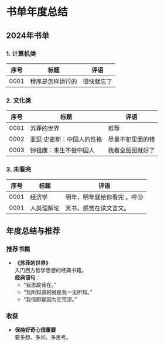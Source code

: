 
# 书单年度总结

## 2024年书单

### 1. 计算机类
| 序号 | 标题               |评语              |
|:----:|-------------------|-------------------| 
| 0001 | 程序是怎样运行的  |    很快就忘了        |

### 2. 文化类
| 序号 | 标题                       |评语              |
|:----:|---------------------------|---------------------------|
| 0001 | 苏菲的世界                  |    推荐    |
| 0002 | 亚瑟·史密斯：中国人的性格   |  尽量不犯里面的错      |
| 0003 | 钟祖康：来生不做中国人       |     我看全图图就好了   |

### 3. 未看完
| 序号 | 标题         |评语         |
|:----:|-------------|-------------|
| 0001 | 经济学       |明年，明年就给你看完 。哼😕      |
| 0001 | 人类理解论       |天书，感觉在读文言文。    |


## 年度总结与推荐

### 推荐书籍
- **《苏菲的世界》**  
  入门西方哲学思想的经典书籍。  
  **经典语句**：
  - “我思故我在。”
  - “我所知道的就是我一无所知。”
  - “我信即是因为它荒谬。”

### 收获
- **保持好奇心很重要**  
  要多想、多问、多思考。
